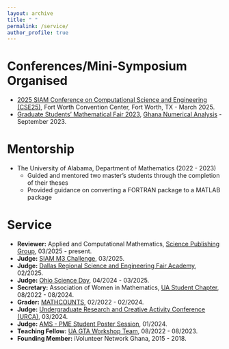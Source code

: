 ```yaml
---
layout: archive
title: " "
permalink: /service/
author_profile: true
---
```

  
Conferences/Mini-Symposium Organised
======
* [2025 SIAM Conference on Computational Science and Engineering (CSE25)](https://meetings.siam.org/sess/dsp_programsess.cfm?SESSIONCODE=81137), Fort Worth Convention Center, Fort Worth, TX - March 2025.
* [Graduate Students’ Mathematical Fair 2023](https://sites.google.com/view/ghananumericals/workshops-conferences/graduate-students-fair/graduate-students-fair-2023), [Ghana Numerical Analysis](https://sites.google.com/view/ghananumericals/home) - September 2023.
  

Mentorship
======
* The University of Alabama, Department of Mathematics (2022 - 2023)
	* Guided and mentored two master’s students through the completion of their theses
  * Provided guidance on converting a FORTRAN package to a MATLAB package  


Service
======
* **Reviewer:** Applied and Computational Mathematics, [Science Publishing Group](https://www.sciencepublishinggroup.com/journal/147/reviewers), 03/2025 - present.
* **Judge:** [SIAM M3 Challenge](https://m3challenge.siam.org), 03/2025.
* **Judge:** [Dallas Regional Science and Engineering Fair Academy](https://dallassciencefair.org/), 02/2025.
* **Judge:** [Ohio Science Day](https://www.ohiosci.org/science-days/), 04/2024 - 03/2025.
* **Secretary:** Association of Women in Mathematics, [UA Student Chapter](https://math.ua.edu/awm/), 08/2022 - 08/2024.
* **Grader:** [MATHCOUNTS](https://www.mathcounts.org), 02/2022 - 02/2024.
* **Judge:** [Undergraduate Research and Creative Activity Conference (URCA)](https://research.ua.edu/our/urca/), 03/2024.
* **Judge:** [AMS - PME Student Poster Session](https://jointmathematicsmeetings.org/meetings/national/jmm2024/2300_posters), 01/2024.
* **Teaching Fellow:** [UA GTA Workshop Team](https://graduate.ua.edu/students/gradacts/new-gta-workshop/), 08/2022 - 08/2023.
* **Founding Member:** iVolunteer Network Ghana, 2015 - 2018.


